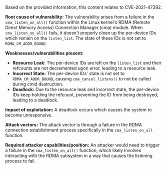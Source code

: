 Based on the provided information, this content relates to CVE-2021-47392.

**Root cause of vulnerability:**
The vulnerability arises from a failure in the `cma_listen_on_all()` function within the Linux kernel's RDMA (Remote Direct Memory Access) Connection Manager (cma) module. When `cma_listen_on_all()` fails, it doesn't properly clean up the per-device IDs which remain on the `listen_list`. The state of these IDs is not set to `RDMA_CM_ADDR_BOUND`.

**Weaknesses/vulnerabilities present:**
- **Resource Leak:** The per-device IDs are left on the `listen_list` and their refcounts are not decremented upon error, leading to a resource leak.
- **Incorrect State:** The per-device IDs' state is not set to `RDMA_CM_ADDR_BOUND`, causing `cma_cancel_listens()` to not be called during cmid destruction.
- **Deadlock:** Due to the resource leak and incorrect state, the per-device IDs keep holding the refcount, preventing the ID from being destroyed, leading to a deadlock.

**Impact of exploitation:**
A deadlock occurs which causes the system to become unresponsive.

**Attack vectors:**
The attack vector is through a failure in the RDMA connection establishment process specifically in the `cma_listen_on_all` function.

**Required attacker capabilities/position:**
An attacker would need to trigger a failure in the `cma_listen_on_all()` function, which likely involves interacting with the RDMA subsystem in a way that causes the listening process to fail.